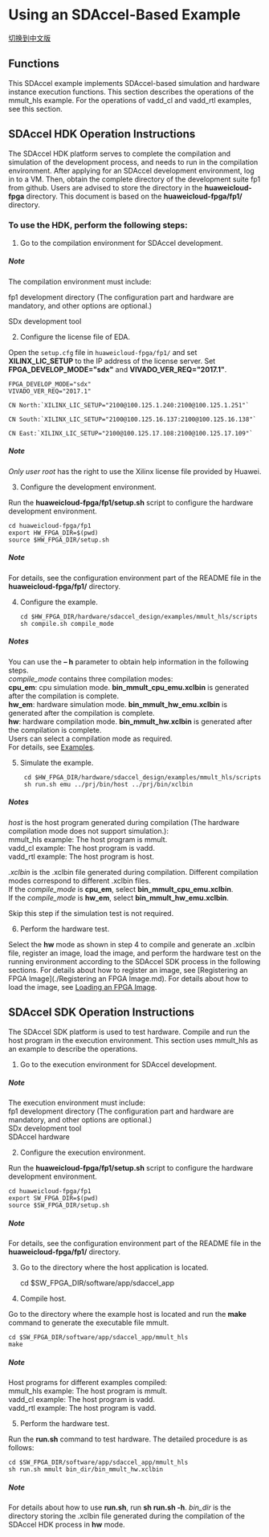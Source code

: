 Using an SDAccel-Based Example
========================

[切换到中文版](./Using_an_SDAccel_based_Example_cn.md)

Functions
--------------------------------------------------------------------------------------------------------------------------------------------------------------------------------

This SDAccel example implements SDAccel-based simulation and hardware instance execution functions. This section describes the operations of the mmult_hls example. For the operations of vadd_cl and vadd_rtl examples, see this section.

SDAccel HDK Operation Instructions
---------------------------------------------------------------------------------------------------------------------------------------------------------------------------------

The SDAccel HDK platform serves to complete the compilation and simulation of the development process, and needs to run in the compilation environment. After applying for an SDAccel development environment, log in to a VM. Then, obtain the complete directory of the development suite fp1 from github. Users are advised to store the directory in the **huaweicloud-fpga** directory. This document is based on the **huaweicloud-fpga/fp1/** directory.

### To use the HDK, perform the following steps:

1. Go to the compilation environment for SDAccel development.

##### Note

  The compilation environment must include:  

  fp1 development directory (The configuration part and hardware are mandatory, and other options are optional.)  

  SDx development tool

2.  Configure the license file of EDA.

  Open the `setup.cfg` file in `huaweicloud-fpga/fp1/` and set **XILINX_LIC_SETUP** to the IP address of the license server. Set **FPGA_DEVELOP_MODE="sdx"** and **VIVADO_VER_REQ="2017.1"**.

  	FPGA_DEVELOP_MODE="sdx"  
  	VIVADO_VER_REQ="2017.1"
	
	CN North:`XILINX_LIC_SETUP="2100@100.125.1.240:2100@100.125.1.251"`

    CN South:`XILINX_LIC_SETUP="2100@100.125.16.137:2100@100.125.16.138"`

    CN East:`XILINX_LIC_SETUP="2100@100.125.17.108:2100@100.125.17.109"`

##### Note
  *Only user root* has the right to use the Xilinx license file provided by Huawei.

3. Configure the development environment.

  Run the **huaweicloud-fpga/fp1/setup.sh** script to configure the hardware development environment.

  	cd huaweicloud-fpga/fp1
  	export HW_FPGA_DIR=$(pwd)
  	source $HW_FPGA_DIR/setup.sh
##### Note
  For details, see the configuration environment part of the README file in the **huaweicloud-fpga/fp1/** directory.

4. Configure the example.
   ```
   cd $HW_FPGA_DIR/hardware/sdaccel_design/examples/mmult_hls/scripts
   sh compile.sh compile_mode
   ```

##### Notes
   You can use the **– h** parameter to obtain help information in the following steps.  
   *compile_mode* contains three compilation modes:  
   **cpu_em**: cpu simulation mode. **bin_mmult_cpu_emu.xclbin** is generated after the compilation is complete.  
   **hw_em**: hardware simulation mode. **bin_mmult_hw_emu.xclbin** is generated after the compilation is complete.   
   **hw**: hardware compilation mode. **bin_mmult_hw.xclbin** is generated after the compilation is complete.   
   Users can select a compilation mode as required.  
   For details, see [Examples](../hardware/sdaccel_design/examples/mmult_hls/README.md).

5. Simulate the example.
   ```
    cd $HW_FPGA_DIR/hardware/sdaccel_design/examples/mmult_hls/scripts
    sh run.sh emu ../prj/bin/host ../prj/bin/xclbin
   ```

##### Notes

   *host* is the host program generated during compilation (The hardware compilation mode does not support simulation.):  
   mmult_hls example: The host program is mmult.  
   vadd_cl example: The host program is vadd.  
   vadd_rtl example: The host program is host.

   *.xclbin* is the .xclbin file generated during compilation. Different compilation modes correspond to different .xclbin files.  
   If the *compile_mode* is **cpu_em**, select **bin_mmult_cpu_emu.xclbin**.  
   If the *compile_mode* is **hw_em**, select **bin_mmult_hw_emu.xclbin**.  

   Skip this step if the simulation test is not required.

6. Perform the hardware test.

  Select the **hw** mode as shown in step 4 to compile and generate an .xclbin file, register an image, load the image, and perform the hardware test on the running environment according to the SDAccel SDK process in the following sections.
  For details about how to register an image, see [Registering an FPGA Image](./Registering an FPGA Image.md). For details about how to load the image, see [Loading an FPGA Image](../tools/fpga_tool/docs/load_an_fpga_image.md).

SDAccel SDK Operation Instructions
---------------------------------------------------------------------------------------------------------------------------------------------------------------------------------

The SDAccel SDK platform is used to test hardware. Compile and run the host program in the execution environment. This section uses mmult_hls as an example to describe the operations.

1.  Go to the execution environment for SDAccel development.

##### Note

  The execution environment must include:  
  fp1 development directory (The configuration part and hardware are mandatory, and other options are optional.)  
  SDx development tool  
  SDAccel hardware

2. Configure the execution environment.

  Run the **huaweicloud-fpga/fp1/setup.sh** script to configure the hardware development environment.

  	cd huaweicloud-fpga/fp1
  	export SW_FPGA_DIR=$(pwd)
  	source $SW_FPGA_DIR/setup.sh
##### Note

  For details, see the configuration environment part of the README file in the **huaweicloud-fpga/fp1/** directory.

3.  Go to the directory where the host application is located.

    cd $SW_FPGA_DIR/software/app/sdaccel_app

4. Compile host.

  Go to the directory where the example host is located and run the **make** command to generate the executable file mmult.

  	cd $SW_FPGA_DIR/software/app/sdaccel_app/mmult_hls
  	make

##### Note

  Host programs for different examples compiled:  
  mmult_hls example: The host program is mmult.  
  vadd_cl example: The host program is vadd.  
  vadd_rtl example: The host program is vadd.

5. Perform the hardware test.

  Run the **run.sh** command to test hardware. The detailed procedure is as follows:

  	cd $SW_FPGA_DIR/software/app/sdaccel_app/mmult_hls
  	sh run.sh mmult bin_dir/bin_mmult_hw.xclbin

##### Note

  For details about how to use **run.sh**, run **sh run.sh -h**. 
  *bin_dir* is the directory storing the .xclbin file generated during the compilation of the SDAccel HDK process in **hw** mode.
